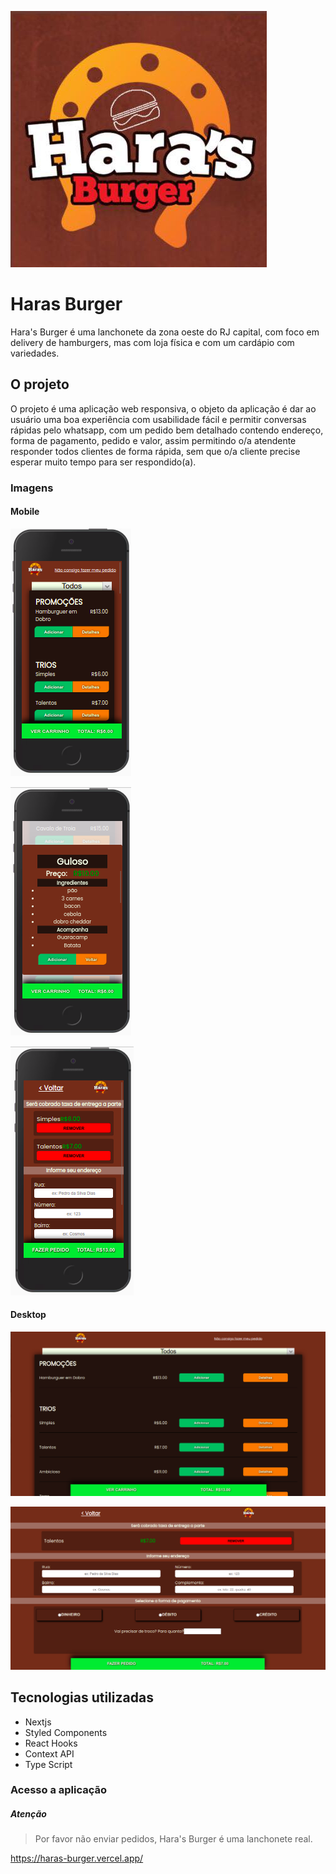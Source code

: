 ![Logo Haras Burger](./public/harasBurger-logo.jpg)

# Haras Burger

Hara's Burger é uma lanchonete da zona oeste do RJ capital, com foco em delivery de hamburgers, mas com loja física e com um cardápio com variedades. 

## O projeto

O projeto é uma aplicação web responsiva, o objeto da aplicação é dar ao usuário uma boa experiência com usabilidade fácil e permitir conversas rápidas pelo whatsapp, com um pedido bem detalhado contendo endereço, forma de pagamento, pedido e valor, assim permitindo o/a atendente responder todos clientes de forma rápida, sem que o/a cliente precise esperar muito tempo para ser respondido(a).

### Imagens

#### Mobile

![pagina inicial](./public/images/aplicacaoMobileHomePage.png)

![detalhes](./public/images/aplicacaoMobileDetalhes.png)

![pagina carrinho](./public/images/aplicacaoMobileCarrinhoPage.png)

#### Desktop

![pagina inicial](./public/images/aplicacaoDesktopHomePage.png)

![pagina carrinho](./public/images/aplicacaoDesktopCarrinhoPage.png)

## Tecnologias utilizadas

* Nextjs
* Styled Components
* React Hooks
* Context API
* Type Script

### Acesso a aplicação
##### Atenção
> Por favor não enviar pedidos, Hara's Burger é uma lanchonete real.

https://haras-burger.vercel.app/
